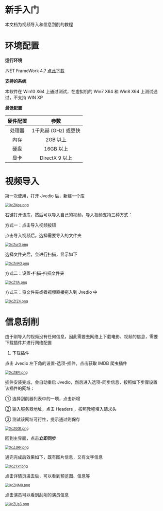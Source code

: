 # 新手入门

本文档为视频导入和信息刮削的教程

# 环境配置

**运行环境**

.NET FrameWork 4.7 [点此下载](https://dotnet.microsoft.com/download/dotnet-framework)

**支持的系统**

本软件在 Win10 X64 上通过测试，在虚拟机的 Win7 X64 和 Win8 X64 上测试通过，不支持 WIN XP

**最低配置**

| 硬件配置 |         参数         |
| :------: | :------------------: |
|  处理器  | 1千兆赫 (GHz) 或更快 |
|   内存   |       2GB 以上       |
|   硬盘   |      16GB 以上       |
|   显卡   |   DirectX 9  以上    |

# 视频导入

第一次使用，打开 Jvedio 后，新建一个库

[<img src="https://s1.ax1x.com/2022/06/11/XcZKqe.png" alt="XcZKqe.png" style="zoom:80%;" />](https://imgtu.com/i/XcZKqe)

右键打开该库，然后可以导入自己的视频，导入视频支持三种方式：

方式一：点击导入视频按钮

点击导入视频后，选择需要导入的文件夹

[<img src="https://s1.ax1x.com/2022/06/11/XcZurD.png" alt="XcZurD.png" style="zoom:80%;" />](https://imgtu.com/i/XcZurD)

选择文件夹后，会进行扫描，显示如下

[<img src="https://s1.ax1x.com/2022/06/11/XcZnKO.png" alt="XcZnKO.png" style="zoom:80%;" />](https://imgtu.com/i/XcZnKO)

方式二：设置-扫描-扫描文件夹

[<img src="https://s1.ax1x.com/2022/06/11/XcZ1IA.png" alt="XcZ1IA.png" style="zoom:80%;" />](https://imgtu.com/i/XcZ1IA)

方式三：将文件夹或者视频直接拖入到 Jvedio 中

[<img src="https://s1.ax1x.com/2022/06/11/XcZfZ4.png" alt="XcZfZ4.png" style="zoom:80%;" />](https://imgtu.com/i/XcZfZ4)


# 信息刮削

由于刚导入的视频没有任何信息，因此需要去网络上下载电影、视频的信息，需要下载插件并进行网络配置

1. 下载插件

点击 Jvedio 左下角的设置-选项-插件，点击获取 IMDB 爬虫插件

[<img src="https://s1.ax1x.com/2022/06/11/XcZ8PI.png" alt="XcZ8PI.png" style="zoom:80%;" />](https://imgtu.com/i/XcZ8PI)

插件安装完成，会自动重启 Jvedio，然后进入选项-同步信息，按照如下步骤设置该插件的网址：

① 选择刮削器列表中的一项，点击新增

② 输入服务器地址，点击 Headers ，按照教程填入请求头

③ 测试该网址可行性，提示通过则保存

[<img src="https://s1.ax1x.com/2022/06/11/XcZGGt.png" alt="XcZGGt.png" style="zoom:80%;" />](https://imgtu.com/i/XcZGGt)

回到主界面，点击**立即同步**

[<img src="https://s1.ax1x.com/2022/06/11/XcZJRP.png" alt="XcZJRP.png" style="zoom:80%;" />](https://imgtu.com/i/XcZJRP)

通完完成后效果如下，既有图片信息，又有文字信息

[<img src="https://s1.ax1x.com/2022/06/11/XcZYxf.png" alt="XcZYxf.png" style="zoom:80%;" />](https://imgtu.com/i/XcZYxf)

点击详情页进去后，可以看到预览图、信息等

[<img src="https://s1.ax1x.com/2022/06/11/XcZNM8.png" alt="XcZNM8.png" style="zoom:80%;" />](https://imgtu.com/i/XcZNM8)

点击演员可以看到刮削的演员信息

[<img src="https://s1.ax1x.com/2022/06/11/XcZUsS.png" alt="XcZUsS.png" style="zoom:80%;" />](https://imgtu.com/i/XcZUsS)